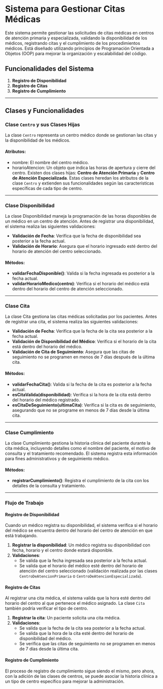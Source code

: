 # Sistema para Gestionar Citas Médicas

Este sistema permite gestionar las solicitudes de citas médicas en centros de atención primaria y especializada, validando la disponibilidad de los médicos, registrando citas y el cumplimiento de los procedimientos médicos. Está diseñado utilizando principios de Programación Orientada a Objetos (OOP) para mejorar la organización y escalabilidad del código.

## Funcionalidades del Sistema

1. **Registro de Disponibilidad**  
2. **Registro de Citas**  
3. **Registro de Cumplimiento**

---

## Clases y Funcionalidades

### **Clase `Centro` y sus Clases Hijas**

La clase `Centro` representa un centro médico donde se gestionan las citas y la disponibilidad de los médicos. 

#### **Atributos:**
* nombre: El nombre del centro médico.
* horarioAtencion: Un objeto que indica las horas de apertura y cierre del centro.
Existen dos clases hijas: **Centro de Atención Primaria** y **Centro de Atención Especializada**. Estas clases heredan los atributos de la clase `Centro` y extienden sus funcionalidades según las características específicas de cada tipo de centro.

---

### **Clase Disponibilidad**

La clase Disponibilidad maneja la programación de las horas disponibles de un médico en un centro de atención. Antes de registrar una disponibilidad, el sistema realiza las siguientes validaciones:

- **Validación de Fecha**: Verifica que la fecha de disponibilidad sea posterior a la fecha actual.
- **Validación de Horario**: Asegura que el horario ingresado esté dentro del horario de atención del centro seleccionado.

#### Métodos:

- **validarFechaDisponible()**: Valida si la fecha ingresada es posterior a la fecha actual.
- **validarHorarioMedico(centro)**: Verifica si el horario del médico está dentro del horario del centro de atención seleccionado.

---

### **Clase Cita**

La clase Cita gestiona las citas médicas solicitadas por los pacientes. Antes de registrar una cita, el sistema realiza las siguientes validaciones:

- **Validación de Fecha**: Verifica que la fecha de la cita sea posterior a la fecha actual.
- **Validación de Disponibilidad del Médico**: Verifica si el horario de la cita está dentro del horario del médico.
- **Validación de Cita de Seguimiento**: Asegura que las citas de seguimiento no se programen en menos de 7 días después de la última cita.

#### Métodos:

- **validarFechaCita()**: Valida si la fecha de la cita es posterior a la fecha actual.
- **esCitaValida(disponibilidad)**: Verifica si la hora de la cita está dentro del horario del médico registrado.
- **esCitaDeSeguimiento(ultimaCita)**: Verifica si la cita es de seguimiento, asegurando que no se programe en menos de 7 días desde la última cita.

---

### **Clase Cumplimiento**

La clase Cumplimiento gestiona la historia clínica del paciente durante la cita médica, incluyendo detalles como el nombre del paciente, el motivo de consulta y el tratamiento recomendado. El sistema registra esta información para fines administrativos y de seguimiento médico.

#### Métodos:

- **registrarCumplimiento()**: Registra el cumplimiento de la cita con los detalles de la consulta y tratamiento.

---


### **Flujo de Trabajo**

#### **Registro de Disponibilidad**

Cuando un médico registra su disponibilidad, el sistema verifica si el horario del médico se encuentra dentro del horario del centro de atención en que está trabajando.

1. **Registrar la disponibilidad**: Un médico registra su disponibilidad con fecha, horario y el centro donde estará disponible.
2. **Validaciones**:
   - Se valida que la fecha ingresada sea posterior a la fecha actual.
   - Se valida que el horario del médico esté dentro del horario de atención del centro seleccionado (validación realizada por las clases `CentroDeAtencionPrimaria` o `CentroDeAtencionEspecializada`).


#### **Registro de Citas**

Al registrar una cita médica, el sistema valida que la hora esté dentro del horario del centro al que pertenece el médico asignado. La clase `Cita` también podría verificar el tipo de centro.

1. **Registrar la cita**: Un paciente solicita una cita médica.
2. **Validaciones**:
   - Se valida que la fecha de la cita sea posterior a la fecha actual.
   - Se valida que la hora de la cita esté dentro del horario de disponibilidad del médico.
   - Se verifica que las citas de seguimiento no se programen en menos de 7 días desde la última cita.

#### **Registro de Cumplimiento**

El proceso de registro de cumplimiento sigue siendo el mismo, pero ahora, con la adición de las clases de centros, se puede asociar la historia clínica a un tipo de centro específico para mejorar la administración.
